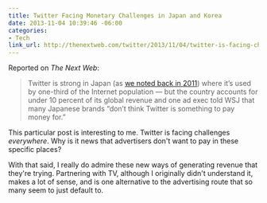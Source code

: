 ```yaml
---
title: Twitter Facing Monetary Challenges in Japan and Korea
date: 2013-11-04 10:39:46 -06:00
categories:
- Tech
link_url: http://thenextweb.com/twitter/2013/11/04/twitter-is-facing-challenges-making-money-in-japan-and-korea
---
```


Reported on *The Next Web*:

>Twitter is strong in Japan (as [we noted back in 2011](http://thenextweb.com/socialmedia/2011/02/02/why-twitter-outguns-facebook-in-japan/)) where it’s used by one-third of the Internet population — but the country accounts for under 10 percent of its global revenue and one ad exec told WSJ that many Japanese brands “don’t think Twitter is something to pay money for.”

This particular post is interesting to me. Twitter is facing challenges *everywhere*. Why is it news that advertisers don't want to pay in these specific places?

With that said, I really do admire these new ways of generating revenue that they're trying. Partnering with TV, although I originally didn't understand it, makes a lot of sense, and is one alternative to the advertising route that so many seem to just default to.
